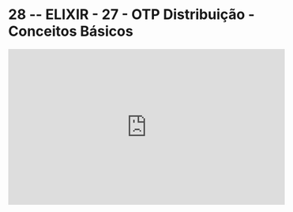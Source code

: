 # 28 -- ELIXIR - 27 - OTP Distribuição - Conceitos Básicos

<iframe 
        width="560" 
        height="315" 
        src="https://www.youtube.com/embed/0acutVN2Zz0" 
        title="YouTube video player" 
        frameborder="0" 
        allow="accelerometer; autoplay; clipboard-write; encrypted-media; gyroscope; picture-in-picture" 
        allowfullscreen
        >
</iframe>

